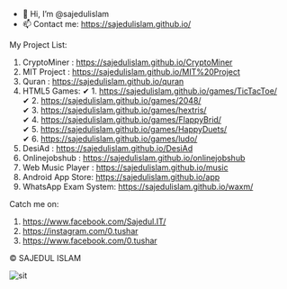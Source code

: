 - 👋 Hi, I’m @sajedulislam
- 📫 Contact me: https://sajedulislam.github.io/

My Project List:
1. CryptoMiner : https://sajedulislam.github.io/CryptoMiner
2. MIT Project : https://sajedulislam.github.io/MIT%20Project
3. Quran : https://sajedulislam.github.io/quran
4. HTML5 Games: ✔ 1. https://sajedulislam.github.io/games/TicTacToe/
</br> ✔ 2. https://sajedulislam.github.io/games/2048/
</br> ✔ 3. https://sajedulislam.github.io/games/hextris/
</br> ✔ 4. https://sajedulislam.github.io/games/FlappyBrid/
</br> ✔ 5. https://sajedulislam.github.io/games/HappyDuets/
</br> ✔ 6. https://sajedulislam.github.io/games/ludo/
6. DesiAd : https://sajedulislam.github.io/DesiAd
7. Onlinejobshub : https://sajedulislam.github.io/onlinejobshub
8. Web Music Player : https://sajedulislam.github.io/music
9. Android App Store: https://sajedulislam.github.io/app
10. WhatsApp Exam System: https://sajedulislam.github.io/waxm/

Catch me on:
1.  https://www.facebook.com/Sajedul.IT/
2.  https://instagram.com/0.tushar
3.  https://www.facebook.com/0.tushar

© SAJEDUL ISLAM

![sit](https://user-images.githubusercontent.com/10971958/153853499-f435e406-a48e-43e5-9c9d-1c09bae090ac.png)
